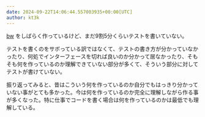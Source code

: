 ```yaml
---
date: 2024-09-22T14:06:44.557003935+00:00[UTC]
author: kt3k
---
```

[bw](https://github.com/kt3k/bw) をしばらく作っているけど、まだ9割5分くらいテストを書いていない。

テストを書くのをサボっている訳ではなくて、テストの書き方が分かっていなかったり、何処でインターフェースを切れば良いのか分かって居なかったり、そもそも何を作っているのか理解できていない部分が多くて、そういう部分に対してテストが書けていない。

振り返ってみると、昔はこういう何を作っているのか自分でもはっきり分かっていない事がとても多かった。今は何を作っているのか完全に理解しながら作る事が多くなった。特に仕事でコードを書く場合は何を作っているのかは最低でも理解している。
